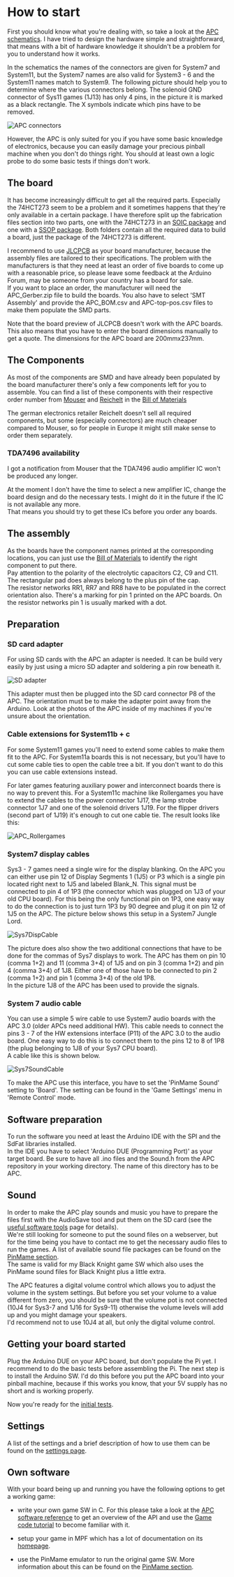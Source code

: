 # How to start

First you should know what you're dealing with, so take a look at the [APC schematics](https://github.com/AmokSolderer/APC/blob/master/DOC/Hardware/APC_schematics.pdf). I have tried to design the hardware simple and straightforward, that means with a bit of hardware knowledge it shouldn't be a problem for you to understand how it works.

In the schematics the names of the connectors are given for System7 and System11, but the System7 names are also valid for System3 - 6 and the System11 names match to System9. The following picture should help you to determine where the various connectors belong. The solenoid GND connector of Sys11 games (1J13) has only 4 pins, in the picture it is marked as a black rectangle. The X symbols indicate which pins have to be removed.

![APC connectors](https://github.com/AmokSolderer/APC/blob/master/DOC/PICS/APC_Connectors.png)

However, the APC is only suited for you if you have some basic knowledge of electronics, because you can easily damage your precious pinball machine when you don't do things right. You should at least own a logic probe to do some basic tests if things don't work.

## The board

It has become increasingly difficult to get all the required parts. Especially the 74HCT273 seem to be a problem and it sometimes happens that they're only available in a certain package. I have therefore split up the fabrication files section into two parts, one with the 74HCT273 in an [SOIC package](https://github.com/AmokSolderer/APC/tree/master/DOC/Hardware/APC_FabricationFiles_SOIC) and one with a [SSOP package](https://github.com/AmokSolderer/APC/tree/master/DOC/Hardware/APC_FabricationFiles_SSOP). Both folders contain all the required data to build a board, just the package of the 74HCT273 is different.

I recommend to use [JLCPCB](https://jlcpcb.com) as your board manufacturer, because the assembly files are tailored to their specifications. The problem with the manufacturers is that they need at least an order of five boards to come up with a reasonable price, so please leave some feedback at the Arduino Forum, may be someone from your country has a board for sale.  
If you want to place an order, the manufacturer will need the APC_Gerber.zip file to build the boards. You also have to select 'SMT Assembly' and provide the APC_BOM.csv and APC-top-pos.csv files to make them populate the SMD parts.

Note that the board preview of JLCPCB doesn't work with the APC boards. This also means that you have to enter the board dimensions manually to get a quote. The dimensions for the APC board are 200mmx237mm.

## The Components

As most of the components are SMD and have already been populated by the board manufacturer there's only a few components left for you to assemble. You can find a list of these components with their respective order number from [Mouser](http://www.mouser.com) and [Reichelt](http://www.reichelt.de) in the [Bill of Materials](https://github.com/AmokSolderer/APC/blob/master/DOC/Hardware/Assembly/APC_BOMnonSMD.pdf)

The german electronics retailer Reichelt doesn't sell all required components, but some (especially connectors) are much cheaper compared to Mouser, so for people in Europe it might still make sense to order them separately.

### TDA7496 availability

I got a notification from Mouser that the TDA7496 audio amplifier IC won't be produced any longer.

At the moment I don't have the time to select a new amplifier IC, change the board design and do the necessary tests. I might do it in the future if the IC is not available any more.  
That means you should try to get these ICs before you order any boards.

## The assembly

As the boards have the component names printed at the corresponding locations, you can just use the [Bill of Materials](https://github.com/AmokSolderer/APC/blob/master/DOC/Hardware/Assembly/APC_BOMnonSMD.pdf) to identify the  right component to put there.  
Pay attention to the polarity of the electrolytic capacitors C2, C9 and C11. The rectangular pad does always belong to the plus pin of the cap.  
The resistor networks RR1, RR7 and RR8 have to be populated in the correct orientation also. There's a marking for pin 1 printed on the APC boards. On the resistor networks pin 1 is usually marked with a dot.

## Preparation

### SD card adapter

For using SD cards with the APC an adapter is needed. It can be build very easily by just using a micro SD adapter and soldering a pin row beneath it.

![SD adapter](https://github.com/AmokSolderer/APC/blob/master/DOC/PICS/SDadapter.JPG)

This adapter must then be plugged into the SD card connector P8 of the APC. The orientation must be to make the adapter point away from the Arduino. Look at the photos of the APC inside of my machines if you're unsure about the orientation.

### Cable extensions for System11b + c

For some System11 games you'll need to extend some cables to make them fit to the APC. For System11a boards this is not necessary, but you'll have to cut some cable ties to open the cable tree a bit. If you don't want to do this you can use  cable extensions instead.

For later games featuring auxiliary power and interconnect boards there is no way to prevent this. For a System11c machine like Rollergames you have to extend the cables to the power connector 1J17, the lamp strobe connector 1J7 and one of the solenoid drivers 1J19. For the flipper drivers (second part of 1J19) it's enough to cut one cable tie. The result looks like this:

![APC_Rollergames](https://github.com/AmokSolderer/APC/blob/master/DOC/PICS/APC_Rollergames.JPG)

### System7 display cables

Sys3 - 7 games need a single wire for the display blanking. On the APC you can either use pin 12 of Display Segments 1 (1J5) or P3 which is a single pin located right next to 1J5 and labeled Blank_N. This signal must be connected to pin 4 of 1P3 (the connector which was plugged on 1J3 of your old CPU board). For this being the only functional pin on 1P3, one easy way to do the connection is to just turn 1P3 by 90 degree and plug it on pin 12 of 1J5 on the APC. The picture below shows this setup in a System7 Jungle Lord.

![Sys7DispCable](https://github.com/AmokSolderer/APC/blob/master/DOC/PICS/Sys7DispCable.JPG)

The picture does also show the two additional connections that have to be done for the commas of Sys7 displays to work. The APC has them on pin 10 (comma 1+2) and 11 (comma 3+4) of 1J5 and on pin 3 (comma 1+2) and pin 4 (comma 3+4) of 1J8. Either one of those have to be connected to pin 2 (comma 1+2) and pin 1 (comma 3+4) of the old 1P8.  
In the picture 1J8 of the APC has been used to provide the signals.

### System 7 audio cable

You can use a simple 5 wire cable to use System7 audio boards with the APC 3.0 (older APCs need additional HW). This cable needs to connect the pins 3 - 7 of the HW extensions interface (P11) of the APC 3.0 to the audio board. One easy way to do this is to connect them to the pins 12 to 8 of 1P8 (the plug belonging to 1J8 of your Sys7 CPU board).  
A cable like this is shown below. 

![Sys7SoundCable](https://github.com/AmokSolderer/APC/blob/master/DOC/PICS/Sys7SoundCable.jpg)

To make the APC use this interface, you have to set the 'PinMame Sound' setting to 'Board'. The setting can be found in the 'Game Settings' menu in 'Remote Control' mode.

## Software preparation

To run the software you need at least the Arduino IDE with the SPI and the SdFat libraries installed.  
In the IDE you have to select 'Arduino DUE (Programming Port)' as your target board. Be sure to have all .ino files and the Sound.h from the APC repository in your working directory. The name of this directory has to be APC.

## Sound

In order to make the APC play sounds and music you have to prepare the files first with the AudioSave tool and put them on the SD card (see the [useful software tools](https://github.com/AmokSolderer/APC/blob/master/DOC/UsefulSWtools.md) page for details).  
We're still looking for someone to put the sound files on a webserver, but for the time being you have to contact me to get the necessary audio files to run the games. A list of available sound file packages can be found on the [PinMame section](https://github.com/AmokSolderer/APC/blob/master/DOC/PinMame.md).  
The same is valid for my Black Knight game SW which also uses the PinMame sound files for Black Knight plus a little extra.

The APC features a digital volume control which allows you to adjust the volume in the system settings. But before you set your volume to a value different from zero, you should be sure that the volume pot is not connected (10J4 for Sys3-7 and 1J16 for Sys9-11) otherwise the volume levels will add up and you might damage your speakers.  
I'd recommend not to use 10J4 at all, but only the digital volume control.

## Getting your board started

Plug the Arduino DUE on your APC board, but don't populate the Pi yet. I recommend to do the basic tests before assembling the Pi.
The next step is to install the Arduino SW. I'd do this before you put the APC board into your pinball machine, because if this works you know, that your 5V supply has no short and is working properly.

Now you're ready for the [initial tests](https://github.com/AmokSolderer/APC/blob/master/DOC/InitialTests.md).

## Settings

A list of the settings and a brief description of how to use them can be found on the [settings page](https://github.com/AmokSolderer/APC/blob/master/DOC/Settings.md).

## Own software

With your board being up and running you have the following options to get a working game:

* write your own game SW in C. For this please take a look at the [APC software reference](https://github.com/AmokSolderer/APC/blob/master/DOC/Software/APC_SW_reference.pdf) to get an overview of the API and use the [Game code tutorial](https://github.com/AmokSolderer/APC/blob/master/DOC/GameCodeTutorial.md) to become familiar with it.

* setup your game in MPF which has a lot of documentation on its [homepage](http://missionpinball.org/). 

* use the PinMame emulator to run the original game SW. More information about this can be found on the [PinMame section](https://github.com/AmokSolderer/APC/blob/master/DOC/PinMame.md).


